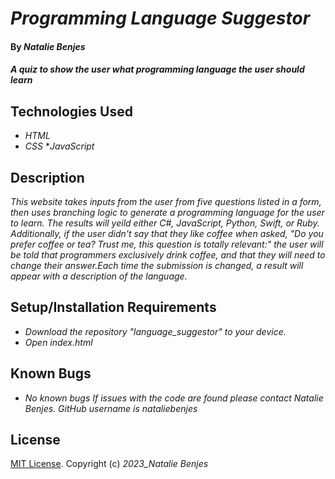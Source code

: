 # _Programming Language Suggestor_

#### By _**Natalie Benjes**_

#### _A quiz to show the user what programming language the user should learn_

## Technologies Used

* _HTML_
* _CSS_
*_JavaScript_


## Description

_This website takes inputs from the user from five questions listed in a form, then uses branching logic to generate a programming language for the user to learn. The results will yeild either C#, JavaScript, Python, Swift, or Ruby. Additionally, if the user didn't say that they like coffee when asked, "Do you prefer coffee or tea? Trust me, this question is totally relevant:" the user will be told that programmers exclusively drink coffee, and that they will need to change their answer.Each time the submission is changed, a result will appear with a description of the language._

## Setup/Installation Requirements

* _Download the repository "language_suggestor" to your device._
* _Open index.html_


## Known Bugs

* _No known bugs_
_If issues with the code are found please contact Natalie Benjes. GitHub username is nataliebenjes_

## License

[MIT License](https://opensource.org/licenses/MIT).
Copyright (c) _2023_Natalie Benjes_